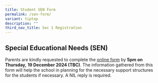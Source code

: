 ```yaml
---
title: Student SEN Form
permalink: /sen-form/
variant: tiptap
description: ""
third_nav_title: Sec 1 Registration
---
```

<h2>Special Educational Needs (SEN)</h2>
<p>Parents are kindly requested to complete the <a href="https://form.gov.sg/67049dd5626c43110defe635" rel="noopener nofollow" target="_blank">online form</a> by <strong>5pm on Thursday,</strong>  <strong>19 December 2024 (TBC)</strong>.
The information gathered from this form will help the school in planning
for the necessary support structures for the students if necessary. A NIL
reply is required.&nbsp;</p>